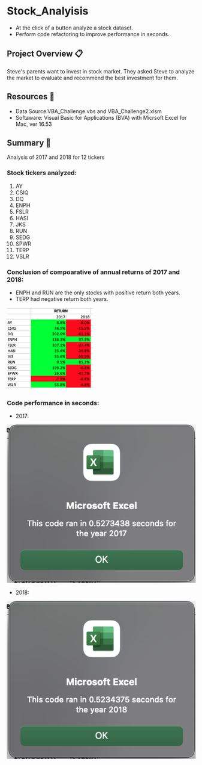 # Stock_Analyisis
* At the click of a button analyze a stock dataset. 
* Perform code refactoring to improve performance in seconds.

## Project Overview 📋

Steve's parents want to invest in stock market. They asked Steve to analyze the market to evaluate and recommend the best investment for them.

## Resources 🔧

* Data Source:VBA_Challenge.vbs and VBA_Challenge2.xlsm
* Softaware: Visual Basic for Applications (BVA) with Micrsoft Excel for Mac, ver 16.53

## Summary 📄

Analysis of 2017 and 2018 for 12 tickers 

### Stock tickers analyzed:
1. AY
2. CSIQ
3. DQ
4. ENPH
5. FSLR
6. HASI
7. JKS
8. RUN
9. SEDG
10. SPWR
11. TERP
12. VSLR

### Conclusion of compoarative of annual returns of 2017 and 2018:
* ENPH and RUN are the only stocks with positive return both years.
* TERP had negative return both years.


![2017vs2018](https://github.com/Dr-Rigalt/Stock_Analyisis/blob/main/Resources/Return%202017%20vs%202018.png)

### Code performance in seconds:
* 2017:

![2017](https://github.com/Dr-Rigalt/Stock_Analyisis/blob/main/Resources/2017.png)

* 2018:

![2018](https://github.com/Dr-Rigalt/Stock_Analyisis/blob/main/Resources/2018.png)
